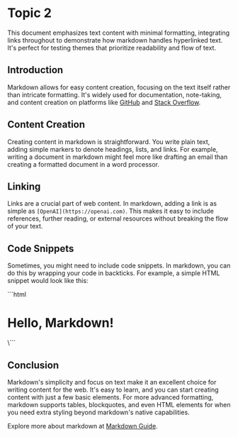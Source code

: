 # Topic 2

This document emphasizes text content with minimal formatting, integrating links throughout to demonstrate how markdown handles hyperlinked text. It's perfect for testing themes that prioritize readability and flow of text.

## Introduction

Markdown allows for easy content creation, focusing on the text itself rather than intricate formatting. It's widely used for documentation, note-taking, and content creation on platforms like [GitHub](https://github.com) and [Stack Overflow](https://stackoverflow.com).

## Content Creation

Creating content in markdown is straightforward. You write plain text, adding simple markers to denote headings, lists, and links. For example, writing a document in markdown might feel more like drafting an email than creating a formatted document in a word processor.

## Linking

Links are a crucial part of web content. In markdown, adding a link is as simple as `[OpenAI](https://openai.com)`. This makes it easy to include references, further reading, or external resources without breaking the flow of your text.

## Code Snippets

Sometimes, you might need to include code snippets. In markdown, you can do this by wrapping your code in backticks. For example, a simple HTML snippet would look like this:

\```html
<!DOCTYPE html>
<html>
<head>
    <title>Sample Page</title>
</head>
<body>
    <h1>Hello, Markdown!</h1>
</body>
</html>
\```

## Conclusion

Markdown's simplicity and focus on text make it an excellent choice for writing content for the web. It's easy to learn, and you can start creating content with just a few basic elements. For more advanced formatting, markdown supports tables, blockquotes, and even HTML elements for when you need extra styling beyond markdown's native capabilities.

Explore more about markdown at [Markdown Guide](https://www.markdownguide.org).
